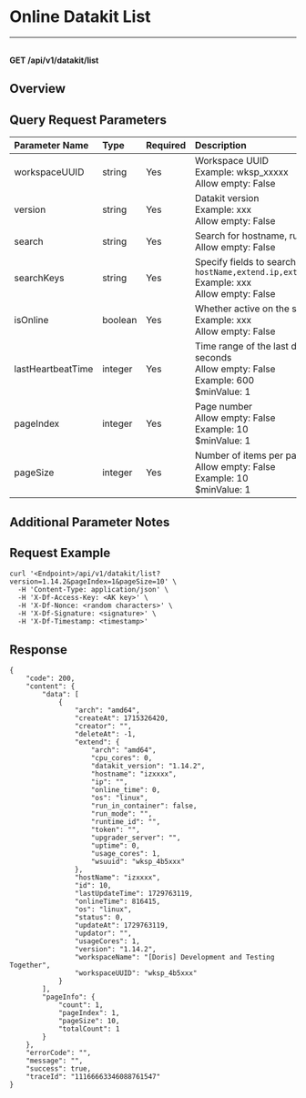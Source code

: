 # Online Datakit List

---

<br />**GET /api/v1/datakit/list**

## Overview




## Query Request Parameters

| Parameter Name        | Type     | Required   | Description              |
|:-------------------|:-------|:-----|:----------------|
| workspaceUUID | string | Yes | Workspace UUID<br>Example: wksp_xxxxx <br>Allow empty: False <br> |
| version | string | Yes | Datakit version<br>Example: xxx <br>Allow empty: False <br> |
| search | string | Yes | Search for hostname, runtime ID, IP<br>Allow empty: False <br> |
| searchKeys | string | Yes | Specify fields to search, default is `hostName,extend.ip,extend.runtime_id`<br>Example: xxx <br>Allow empty: False <br> |
| isOnline | boolean | Yes | Whether active on the same day<br>Example: xxx <br>Allow empty: False <br> |
| lastHeartbeatTime | integer | Yes | Time range of the last data report in seconds<br>Allow empty: False <br>Example: 600 <br>$minValue: 1 <br> |
| pageIndex | integer | Yes | Page number<br>Allow empty: False <br>Example: 10 <br>$minValue: 1 <br> |
| pageSize | integer | Yes | Number of items per page<br>Allow empty: False <br>Example: 10 <br>$minValue: 1 <br> |

## Additional Parameter Notes





## Request Example
```shell
curl '<Endpoint>/api/v1/datakit/list?version=1.14.2&pageIndex=1&pageSize=10' \
  -H 'Content-Type: application/json' \
  -H 'X-Df-Access-Key: <AK key>' \
  -H 'X-Df-Nonce: <random characters>' \
  -H 'X-Df-Signature: <signature>' \
  -H 'X-Df-Timestamp: <timestamp>'
```




## Response
```shell
{
    "code": 200,
    "content": {
        "data": [
            {
                "arch": "amd64",
                "createAt": 1715326420,
                "creator": "",
                "deleteAt": -1,
                "extend": {
                    "arch": "amd64",
                    "cpu_cores": 0,
                    "datakit_version": "1.14.2",
                    "hostname": "izxxxx",
                    "ip": "",
                    "online_time": 0,
                    "os": "linux",
                    "run_in_container": false,
                    "run_mode": "",
                    "runtime_id": "",
                    "token": "",
                    "upgrader_server": "",
                    "uptime": 0,
                    "usage_cores": 1,
                    "wsuuid": "wksp_4b5xxx"
                },
                "hostName": "izxxxx",
                "id": 10,
                "lastUpdateTime": 1729763119,
                "onlineTime": 816415,
                "os": "linux",
                "status": 0,
                "updateAt": 1729763119,
                "updator": "",
                "usageCores": 1,
                "version": "1.14.2",
                "workspaceName": "[Doris] Development and Testing Together",
                "workspaceUUID": "wksp_4b5xxx"
            }
        ],
        "pageInfo": {
            "count": 1,
            "pageIndex": 1,
            "pageSize": 10,
            "totalCount": 1
        }
    },
    "errorCode": "",
    "message": "",
    "success": true,
    "traceId": "11166663346088761547"
} 
```